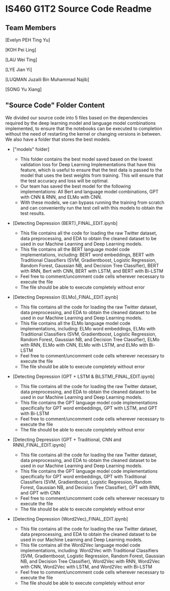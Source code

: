 # IS460 G1T2 Source Code Readme

## Team Members

[Evelyn PEH Ting Yu]

[KOH Pei Ling]

[LAU Wei Ting]

[LYE Jian Yi]

[LUQMAN Juzaili Bin Muhammad Najib]

[SONG Yu Xiang]

## "Source Code" Folder Content

We divided our source code into 5 files based on the dependencies required by the deep learning model and language model combinations implemented, to ensure that the notebooks can be executed to completion without the need of restarting the kernel or changing versions in between. We also have a folder that stores the best models.

- ["models" folder]
    - This folder contains the best model saved based on the lowest validation loss for Deep Learning Implementations that have this feature, which is useful to ensure that the test data is passed to the model that uses the best weights from training. This will ensure that the test accuracy and loss will be optimal. 
    - Our team has saved the best model for the following implementations: All Bert and language model combinations, GPT with CNN & RNN, and ELMo with CNN. 
    - With these models, we can bypass running the training from scratch and can conveniently run the test cell with this models to obtain the test results.

- [Detecting Depression (BERT)_FINAL_EDIT.ipynb]
    - This file contains all the code for loading the raw Twitter dataset, data preprocessing, and EDA to obtain the cleaned dataset to be used in our Machine Learning and Deep Learning models.
    - This file contains all the BERT language model code implementations, including: BERT word embeddings, BERT with Traditional Classifiers (SVM, Gradientboost, Logistic Regression, Random Forest, Gaussian NB, and Decision Tree Classifier), BERT with RNN, Bert with CNN, BERT with LSTM, and BERT with Bi-LSTM
    - Feel free to comment/uncomment code cells wherever necessary to execute the file 
    - The file should be able to execute completely without error

- [Detecting Depression (ELMo)_FINAL_EDIT.ipynb]
    - This file contains all the code for loading the raw Twitter dataset, data preprocessing, and EDA to obtain the cleaned dataset to be used in our Machine Learning and Deep Learning models.
    - This file contains all the ELMo language model code implementations, including: ELMo word embeddings, ELMo with Traditional Classifiers (SVM, Gradientboost, Logistic Regression, Random Forest, Gaussian NB, and Decision Tree Classifier), ELMo with RNN, ELMo with CNN, ELMo with LSTM, and ELMo with Bi-LSTM
    - Feel free to comment/uncomment code cells wherever necessary to execute the file 
    - The file should be able to execute completely without error

- [Detecting Depression (GPT + LSTM & BiLSTM)_FINAL_EDIT.ipynb]
    - This file contains all the code for loading the raw Twitter dataset, data preprocessing, and EDA to obtain the cleaned dataset to be used in our Machine Learning and Deep Learning models.
    - This file contains the GPT language model code implementations specifically for GPT word embeddings, GPT with LSTM, and GPT with Bi-LSTM
    - Feel free to comment/uncomment code cells wherever necessary to execute the file 
    - The file should be able to execute completely without error

- [Detecting Depression (GPT + Traditional, CNN and RNN)_FINAL_EDIT.ipynb]
    - This file contains all the code for loading the raw Twitter dataset, data preprocessing, and EDA to obtain the cleaned dataset to be used in our Machine Learning and Deep Learning models.
    - This file contains the GPT language model code implementations specifically for GPT word embeddings, GPT with Traditional Classifiers (SVM, Gradientboost, Logistic Regression, Random Forest, Gaussian NB, and Decision Tree Classifier), GPT with RNN, and GPT with CNN
    - Feel free to comment/uncomment code cells wherever necessary to execute the file 
    - The file should be able to execute completely without error

- [Detecting Depression (Word2Vec)_FINAL_EDIT.ipynb]
    - This file contains all the code for loading the raw Twitter dataset, data preprocessing, and EDA to obtain the cleaned dataset to be used in our Machine Learning and Deep Learning models.
    - This file contains all the Word2Vec language model code implementations, including: Word2Vec with Traditional Classifiers (SVM, Gradientboost, Logistic Regression, Random Forest, Gaussian NB, and Decision Tree Classifier), Word2Vec with RNN, Word2Vec with CNN, Word2Vec with LSTM, and Word2Vec with Bi-LSTM
    - Feel free to comment/uncomment code cells wherever necessary to execute the file 
    - The file should be able to execute completely without error

